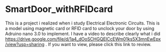 # SmartDoor_withRFIDcard
This is a project i realized when i study Electrical Electronic Circuits. This is a model using magnetic card or RFID card to unclock your door by using Adruino nano 3.0
to implement. I have a video to describe clearly what i did https://drive.google.com/file/d/1a4_dOoSCHGQEICcEWm01ks5X3mnEwEpx/view?usp=sharing . If you want to view, 
please click this link to review.
